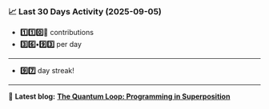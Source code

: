 <!--START_STATS-->
### 📈 Last 30 Days Activity (2025-09-05)  
- **1️⃣1️⃣0️⃣🎱** contributions  
- **3️⃣6️⃣•9️⃣3️⃣** per day
---
- **9️⃣7️⃣** day streak!
---
📝 **Latest blog:** [**The Quantum Loop: Programming in Superposition**](https://andriak.com/blog/quantum-loop)
<!--END_STATS-->
